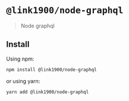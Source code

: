 # `@link1900/node-graphql`

> Node graphql

## Install

Using npm:

```sh
npm install @link1900/node-graphql
```

or using yarn:

```sh
yarn add @link1900/node-graphql
```
